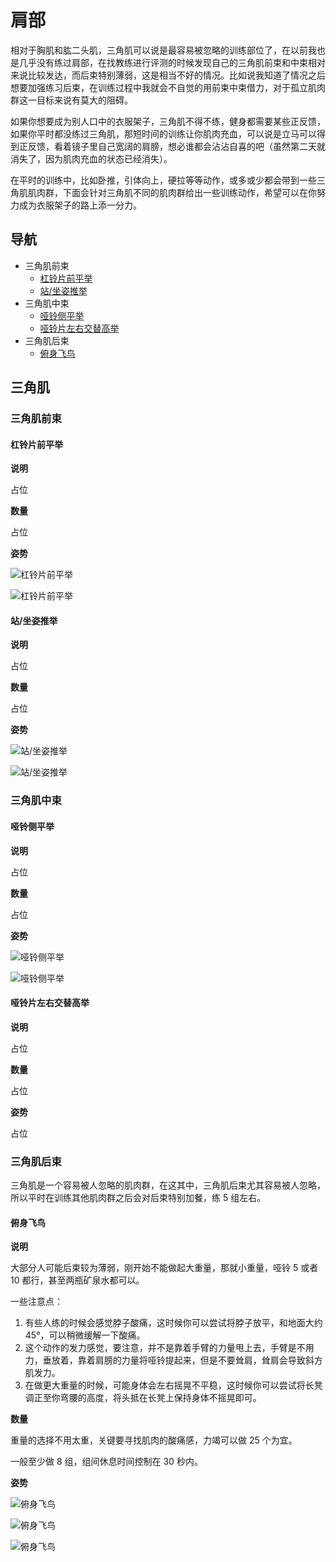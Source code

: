 # 肩部

相对于胸肌和肱二头肌，三角肌可以说是最容易被忽略的训练部位了，在以前我也是几乎没有练过肩部，在找教练进行评测的时候发现自己的三角肌前束和中束相对来说比较发达，而后束特别薄弱，这是相当不好的情况。比如说我知道了情况之后想要加强练习后束，在训练过程中我就会不自觉的用前束中束借力，对于孤立肌肉群这一目标来说有莫大的阻碍。

如果你想要成为别人口中的衣服架子，三角肌不得不练，健身都需要某些正反馈，如果你平时都没练过三角肌，那短时间的训练让你肌肉充血，可以说是立马可以得到正反馈，看着镜子里自己宽阔的肩膀，想必谁都会沾沾自喜的吧（虽然第二天就消失了，因为肌肉充血的状态已经消失）。

在平时的训练中，比如卧推，引体向上，硬拉等等动作，或多或少都会带到一些三角肌肌肉群，下面会针对三角肌不同的肌肉群给出一些训练动作，希望可以在你努力成为衣服架子的路上添一分力。

## 导航

- 三角肌前束
  - [杠铃片前平举][杠铃片前平举]
  - [站/坐姿推举][站/坐姿推举]
- 三角肌中束
  - [哑铃侧平举][哑铃侧平举]
  - [哑铃片左右交替高举][哑铃片左右交替高举]
- 三角肌后束
  - [俯身飞鸟][俯身飞鸟]

[俯身飞鸟]: https://github.com/jsjzh/fitness-best-practice/blob/master/%E5%8A%A8%E4%BD%9C%E5%BA%93/%E9%83%A8%E4%BD%8D/02-%E8%82%A9%E9%83%A8.md#%E4%BF%AF%E8%BA%AB%E9%A3%9E%E9%B8%9F "俯身飞鸟"
[杠铃片前平举]: https://github.com/jsjzh/fitness-best-practice/blob/master/%E5%8A%A8%E4%BD%9C%E5%BA%93/%E9%83%A8%E4%BD%8D/02-%E8%82%A9%E9%83%A8.md#%E6%9D%A0%E9%93%83%E7%89%87%E5%89%8D%E5%B9%B3%E4%B8%BE "杠铃片前平举"
[站/坐姿推举]: https://github.com/jsjzh/fitness-best-practice/blob/master/%E5%8A%A8%E4%BD%9C%E5%BA%93/%E9%83%A8%E4%BD%8D/02-%E8%82%A9%E9%83%A8.md#%E7%AB%99%E5%9D%90%E5%A7%BF%E6%8E%A8%E4%B8%BE "站/坐姿推举"
[哑铃侧平举]: https://github.com/jsjzh/fitness-best-practice/blob/master/%E5%8A%A8%E4%BD%9C%E5%BA%93/%E9%83%A8%E4%BD%8D/02-%E8%82%A9%E9%83%A8.md#%E5%93%91%E9%93%83%E4%BE%A7%E5%B9%B3%E4%B8%BE "哑铃侧平举"
[哑铃片左右交替高举]: https://github.com/jsjzh/fitness-best-practice/blob/master/%E5%8A%A8%E4%BD%9C%E5%BA%93/%E9%83%A8%E4%BD%8D/02-%E8%82%A9%E9%83%A8.md#%E5%93%91%E9%93%83%E7%89%87%E5%B7%A6%E5%8F%B3%E4%BA%A4%E6%9B%BF%E9%AB%98%E4%B8%BE "哑铃片左右交替高举"

## 三角肌

### 三角肌前束

#### 杠铃片前平举

**说明**

占位

**数量**

占位

**姿势**

![杠铃片前平举](https://www.jirou.com/uploads/allimg/170531/142-1F5311K3024I.jpg)

![杠铃片前平举](https://www.jirou.com/uploads/allimg/170531/142-1F5311K555b9.gif)

#### 站/坐姿推举

**说明**

占位

**数量**

占位

**姿势**

![站/坐姿推举](https://pic3.zhimg.com/80/v2-ed9d8e0e632b67950ca786cea74b72a6_hd.jpg)

![站/坐姿推举](https://pic3.zhimg.com/80/v2-8c2fc90e5c66aef0318a81c8ac94cbe2_hd.jpg)

### 三角肌中束

#### 哑铃侧平举

**说明**

占位

**数量**

占位

**姿势**

![哑铃侧平举](https://pic3.zhimg.com/80/v2-fcf1574f940e5c0e91edd71152dcbdaa_hd.jpg)

![哑铃侧平举](https://pic2.zhimg.com/80/v2-5970f0da157d9d7cda68ca6d058f3a0d_hd.jpg)

#### 哑铃片左右交替高举

**说明**

占位

**数量**

占位

**姿势**

占位

### 三角肌后束

三角肌是一个容易被人忽略的肌肉群，在这其中，三角肌后束尤其容易被人忽略，所以平时在训练其他肌肉群之后会对后束特别加餐，练 5 组左右。

#### 俯身飞鸟

**说明**

大部分人可能后束较为薄弱，刚开始不能做起大重量，那就小重量，哑铃 5 或者 10 都行，甚至两瓶矿泉水都可以。

一些注意点：

1. 有些人练的时候会感觉脖子酸痛，这时候你可以尝试将脖子放平，和地面大约 45°，可以稍微缓解一下酸痛。
2. 这个动作的发力感觉，要注意，并不是靠着手臂的力量甩上去，手臂是不用力，垂放着，靠着肩膀的力量将哑铃提起来，但是不要耸肩，耸肩会导致斜方肌发力。
3. 在做更大重量的时候，可能身体会左右摇晃不平稳，这时候你可以尝试将长凳调正至你弯腰的高度，将头抵在长凳上保持身体不摇晃即可。

**数量**

重量的选择不用太重，关键要寻找肌肉的酸痛感，力竭可以做 25 个为宜。

一般至少做 8 组，组间休息时间控制在 30 秒内。

**姿势**

![俯身飞鸟](https://www.jianshen8.com/uploads/allimg/170614/4_170614171324_2.gif)

![俯身飞鸟](https://www.jianshen8.com/uploads/allimg/130719/2_130719110120_3.jpg)

![俯身飞鸟](https://www.jianshen8.com/uploads/allimg/130719/2_130719110120_4.jpg)
